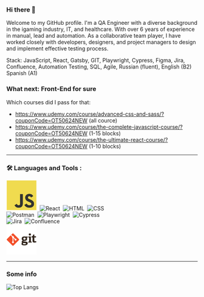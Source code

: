 ### Hi there 👋

Welcome to my GitHub profile. 
I'm a QA Engineer with a diverse background in the igaming industry, IT, and healthcare. With over 6 years of experience in manual, lead and automation. 
As a collaborative team player, I have worked closely with developers, designers, and project managers to design and implement effective testing process. 

Stack:
JavaScript, React, Gatsby, GIT, Playwright, Cypress, Figma, Jira, Confluence, Automation Testing, SQL, Agile, Russian (fluent), English (B2) Spanish (A1)

### What next: Front-End for sure
Which courses did I pass for that: 
- https://www.udemy.com/course/advanced-css-and-sass/?couponCode=OT50624NEW   (all cource)
- https://www.udemy.com/course/the-complete-javascript-course/?couponCode=OT50624NEW  (1-15 blocks)
- https://www.udemy.com/course/the-ultimate-react-course/?couponCode=OT50624NEW (1-10 blocks)


---

### :hammer_and_wrench: Languages and Tools :

<div>
  <img src="https://github.com/devicons/devicon/blob/master/icons/javascript/javascript-original.svg" title="JavaScript" alt="JavaScript" width="80" height="80"/>&nbsp;
  <img src="https://github.com/razmikoganesian/razmikoganesian/assets/148771832/0bbbc7b6-03c7-49e1-9656-9d64ecfeaa55" title="React" alt="React" width="80" height="80"/>&nbsp;
  <img src="https://github.com/razmikoganesian/razmikoganesian/assets/148771832/3ac6b237-af61-4358-80d0-1497019cebc3" title="HTML" alt="HTML" width="80" height="80"/>&nbsp;
  <img src="https://github.com/razmikoganesian/razmikoganesian/assets/148771832/9aae3441-1bc9-4865-af91-7e371e80ae75" title="CSS" alt="CSS" width="80" height="80"/>&nbsp;
</div>
<div>
  <img src="https://www.svgrepo.com/show/354202/postman-icon.svg" title="Postman" alt="Postman" width="80" height="80"/>&nbsp;
  <img src="https://playwright.dev/img/playwright-logo.svg"  title="Playwright" alt="Playwright" width="80" height="80"/>&nbsp;
  <img src="https://github.com/cypress-io/cypress-icons/blob/master/src/icons/icon_128x128.png" title="Cypress" alt="Cypress" width="80" height="80"/>&nbsp;
</div>
<div>
  <img src="https://www.svgrepo.com/show/353935/jira.svg" title="Jira" alt="Jira" width="80" height="80"/>&nbsp;
  <img src="https://www.svgrepo.com/show/373525/confluence.svg" title="Confluence" alt="Confluence" width="80" height="80"/>&nbsp;
</div>
<div>
  <img src="https://github.com/devicons/devicon/blob/master/icons/git/git-original-wordmark.svg" title="Git" **alt="Git" width="80" height="80"/>&nbsp;
</div>

---

### Some info

![Top Langs](https://github-readme-stats-sigma-five.vercel.app/api/top-langs/?username=razmikoganesian&layout=compact&theme=vision-friendly-dark)

